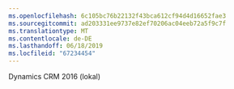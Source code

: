 ```yaml
---
ms.openlocfilehash: 6c105bc76b22132f43bca612cf94d4d16652fae3
ms.sourcegitcommit: ad203331ee9737e82ef70206ac04eeb72a5f9c7f
ms.translationtype: MT
ms.contentlocale: de-DE
ms.lasthandoff: 06/18/2019
ms.locfileid: "67234454"
---
```

Dynamics CRM 2016 (lokal)